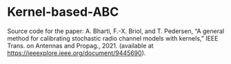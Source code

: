 # Kernel-based-ABC
Source code for the paper: A. Bharti, F.-X. Briol, and T. Pedersen, “A general method for calibrating stochastic radio channel models with kernels,” IEEE Trans. on Antennas and Propag., 2021. (available at https://ieeexplore.ieee.org/document/9445690).
